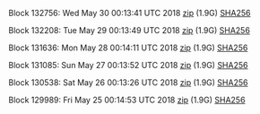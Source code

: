 Block 132756: Wed May 30 00:13:41 UTC 2018 [zip](https://dash-bootstrap.ams3.digitaloceanspaces.com/testnet/2018-05-30/bootstrap.dat.zip) (1.9G) [SHA256](https://dash-bootstrap.ams3.digitaloceanspaces.com/testnet/2018-05-30/sha256.txt)

Block 132208: Tue May 29 00:13:49 UTC 2018 [zip](https://dash-bootstrap.ams3.digitaloceanspaces.com/testnet/2018-05-29/bootstrap.dat.zip) (1.9G) [SHA256](https://dash-bootstrap.ams3.digitaloceanspaces.com/testnet/2018-05-29/sha256.txt)

Block 131636: Mon May 28 00:14:11 UTC 2018 [zip](https://dash-bootstrap.ams3.digitaloceanspaces.com/testnet/2018-05-28/bootstrap.dat.zip) (1.9G) [SHA256](https://dash-bootstrap.ams3.digitaloceanspaces.com/testnet/2018-05-28/sha256.txt)

Block 131085: Sun May 27 00:13:52 UTC 2018 [zip](https://dash-bootstrap.ams3.digitaloceanspaces.com/testnet/2018-05-27/bootstrap.dat.zip) (1.9G) [SHA256](https://dash-bootstrap.ams3.digitaloceanspaces.com/testnet/2018-05-27/sha256.txt)

Block 130538: Sat May 26 00:13:26 UTC 2018 [zip](https://dash-bootstrap.ams3.digitaloceanspaces.com/testnet/2018-05-26/bootstrap.dat.zip) (1.9G) [SHA256](https://dash-bootstrap.ams3.digitaloceanspaces.com/testnet/2018-05-26/sha256.txt)

Block 129989: Fri May 25 00:14:53 UTC 2018 [zip](https://dash-bootstrap.ams3.digitaloceanspaces.com/testnet/2018-05-25/bootstrap.dat.zip) (1.9G) [SHA256](https://dash-bootstrap.ams3.digitaloceanspaces.com/testnet/2018-05-25/sha256.txt)
